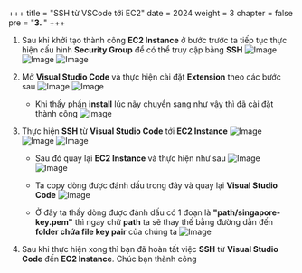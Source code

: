 +++
title = "SSH từ VSCode tới EC2"
date = 2024
weight = 3
chapter = false
pre = "<b>3. </b>"
+++

1. Sau khi khởi tạo thành công **EC2 Instance** ở bước trước ta tiếp tục thực hiện cấu hình **Security Group** để có thể truy cập bằng **SSH**
![Image](/3/1.png?width=40pc)
![Image](/3/2.png?width=40pc)
![Image](/3/3.png?width=40pc)

2. Mở **Visual Studio Code** và thực hiện cài đặt **Extension** theo các bước sau
![Image](/3/6.png?width=40pc)
![Image](/3/7.png?width=40pc)

   - Khi thấy phần **install** lúc nãy chuyển sang như vậy thì đã cài đặt thành công
![Image](/3/7-1.png?width=40pc)

3. Thực hiện **SSH** từ **Visual Studio Code** tới **EC2 Instance** 
![Image](/3/8.png?width=40pc)
![Image](/3/9.png?width=40pc)
![Image](/3/10.png?width=40pc)

   - Sau đó quay lại **EC2 Instance** và thực hiện như sau
![Image](/3/4.png?width=40pc)
![Image](/3/5.png?width=40pc)

   - Ta copy dòng được đánh dấu trong đây và quay lại **Visual Studio Code**
![Image](/3/11.png?width=40pc)

   - Ở đây ta thấy dòng được đánh dấu có 1 đoạn là **"path/singapore-key.pem"** thì ngay chữ **path** ta sẽ thay thế bằng đường dẫn đến **folder chứa file key pair** của chúng ta
![Image](/3/12.png?width=40pc)

4. Sau khi thực hiện xong thì bạn đã hoàn tất việc **SSH** từ **Visual Studio Code** đến **EC2 Instance**. Chúc bạn thành công